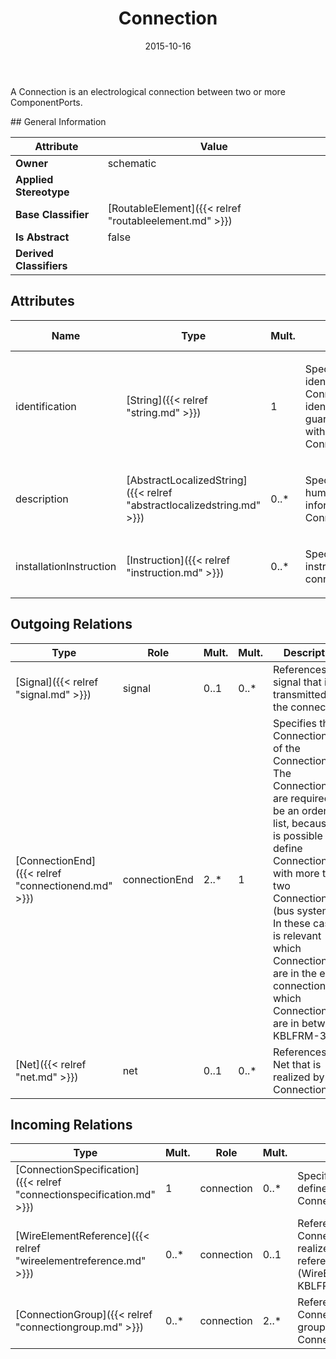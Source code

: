 ﻿---
title: Connection
toc: false
type: specs
date: "2015-10-16"
draft: false
specification: VEC
version: 1.1.2
documentType: "Recommendation"
elementType: Class
classes:
  - Connection
menu_name: vec-1.1.2
---
<p> A Connection is an electrological connection between two or more ComponentPorts.      </p>
## General Information

| Attribute               | Value |
|-------------------------|-------|
| **Owner**               | schematic |
| **Applied Stereotype**  |   |
| **Base Classifier**     | [RoutableElement]({{< relref "routableelement.md" >}})<br/>  |
| **Is Abstract**         | false |
| **Derived Classifiers** |   |

## Attributes
|  Name  |  Type  |  Mult.  |  Description  |  Owning Classifier  |
|--------|--------|---------|---------------|--------------|
|identification | [String]({{< relref "string.md" >}}) | 1 | <p> Specifies a unique identification of the Connection. The identification is guaranteed to be unique within the ConnectionSpecification.      </p> | [Connection]({{< relref "connection.md" >}}) |
|description | [AbstractLocalizedString]({{< relref "abstractlocalizedstring.md" >}}) | 0..* | <p> Specifies additional, human readable information about the Connection.      </p> | [Connection]({{< relref "connection.md" >}}) |
|installationInstruction | [Instruction]({{< relref "instruction.md" >}}) | 0..* | <p> Specifies installation instruction for the connection.      </p> | [Connection]({{< relref "connection.md" >}}) |

## Outgoing Relations
|    Type  |   Role   |   Mult.   |   Mult.   |   Description   |
|----------|----------|-----------|-----------|-----------------|
| [Signal]({{< relref "signal.md" >}}) | signal | 0..1 | 0..* | References the signal that is transmitted by the connection. |
| [ConnectionEnd]({{< relref "connectionend.md" >}}) | connectionEnd | 2..* | 1 | Specifies the ConnectionEnds of the Connection. The ConnectionEnds are required to be an ordered list, because it is possible to define Connections with more than two ConnectionEnds (bus systems). In these cases it is relevant which ConnectionEnds are in the end of connection and which ConnectionEnds are in between. KBLFRM-378 |
| [Net]({{< relref "net.md" >}}) | net | 0..1 | 0..* | References the Net that is realized by the Connection. |
##  Incoming Relations
|    Type  |   Mult.  |   Role    |   Mult.   |   Description  |
|----------|----------|-----------|-----------|----------------|
| [ConnectionSpecification]({{< relref "connectionspecification.md" >}}) | 1 | connection | 0..* | Specifies the Connection defined by the ConnectionSpecification. |
| [WireElementReference]({{< relref "wireelementreference.md" >}}) | 0..* | connection | 0..1 | References the Connection that is realized by the referenced WireElement (WireElementReference). KBLFRM-341 |
| [ConnectionGroup]({{< relref "connectiongroup.md" >}}) | 0..* | connection | 2..* | References the Connections that are grouped by the ConnectionGroup. |
